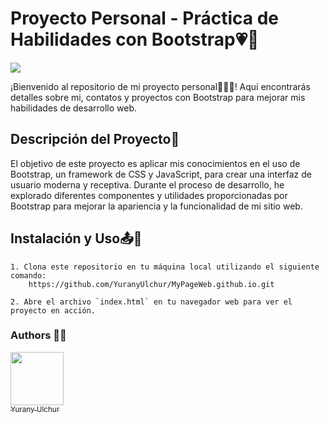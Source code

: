 # Proyecto Personal - Práctica de Habilidades con Bootstrap💗👋

<img align="center" src="https://media.tenor.com/ZtuVwa_2f1oAAAAC/kobayashi-san-chi-no-maid-dragon-anime.gif" /></a>

¡Bienvenido al repositorio de mi proyecto personal🙋🏻‍♀️! Aquí encontrarás detalles sobre mi, contatos y proyectos
con Bootstrap para mejorar mis habilidades de desarrollo web.

## Descripción del Proyecto📃

El objetivo de este proyecto es aplicar mis conocimientos en el uso de Bootstrap, un framework de CSS y JavaScript, para crear una interfaz de usuario moderna y receptiva. Durante el proceso de desarrollo, he explorado diferentes componentes y utilidades proporcionadas por Bootstrap para mejorar la apariencia y la funcionalidad de mi sitio web.


## Instalación y Uso📤📍

    1. Clona este repositorio en tu máquina local utilizando el siguiente comando:
        https://github.com/YuranyUlchur/MyPageWeb.github.io.git

    2. Abre el archivo `index.html` en tu navegador web para ver el proyecto en acción.


### Authors ✍🏻
 [<img src="https://avatars.githubusercontent.com/u/111533983?v=4" width=85><br><sub>  Yurany Ulchur  </sub>](https://github.com/YuranyUlchur)

